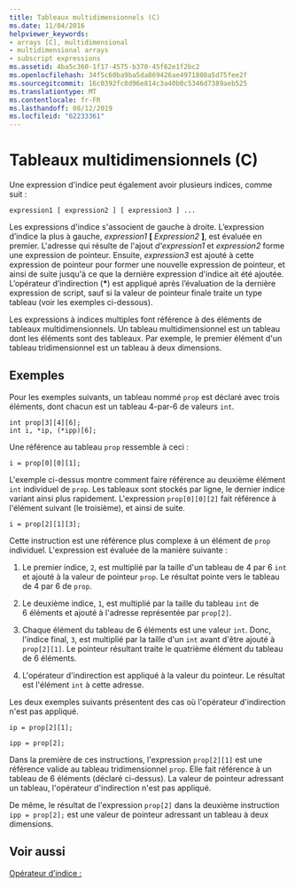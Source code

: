 ```yaml
---
title: Tableaux multidimensionnels (C)
ms.date: 11/04/2016
helpviewer_keywords:
- arrays [C], multidimensional
- multidimensional arrays
- subscript expressions
ms.assetid: 4ba5c360-1f17-4575-b370-45f62e1f2bc2
ms.openlocfilehash: 34f5c60ba9ba5da869426ae4971808a5d75fee2f
ms.sourcegitcommit: 16c0392fc8d96e814c3a40b0c5346d7389aeb525
ms.translationtype: MT
ms.contentlocale: fr-FR
ms.lasthandoff: 08/12/2019
ms.locfileid: "62233361"
---
```

# <a name="multidimensional-arrays-c"></a>Tableaux multidimensionnels (C)

Une expression d'indice peut également avoir plusieurs indices, comme suit :

```
expression1 [ expression2 ] [ expression3 ] ...
```

Les expressions d'indice s'associent de gauche à droite. L’expression d’indice la plus à gauche, *expression1* **[** *Expression2* **]**, est évaluée en premier. L'adresse qui résulte de l'ajout *d'expression1* et *expression2* forme une expression de pointeur. Ensuite, *expression3* est ajouté à cette expression de pointeur pour former une nouvelle expression de pointeur, et ainsi de suite jusqu'à ce que la dernière expression d'indice ait été ajoutée. L’opérateur d’indirection (<strong>\*</strong>) est appliqué après l’évaluation de la dernière expression de script, sauf si la valeur de pointeur finale traite un type tableau (voir les exemples ci-dessous).

Les expressions à indices multiples font référence à des éléments de tableaux multidimensionnels. Un tableau multidimensionnel est un tableau dont les éléments sont des tableaux. Par exemple, le premier élément d'un tableau tridimensionnel est un tableau à deux dimensions.

## <a name="examples"></a>Exemples

Pour les exemples suivants, un tableau nommé `prop` est déclaré avec trois éléments, dont chacun est un tableau 4-par-6 de valeurs `int`.

```
int prop[3][4][6];
int i, *ip, (*ipp)[6];
```

Une référence au tableau `prop` ressemble à ceci :

```
i = prop[0][0][1];
```

L'exemple ci-dessus montre comment faire référence au deuxième élément `int` individuel de `prop`. Les tableaux sont stockés par ligne, le dernier indice variant ainsi plus rapidement. L'expression `prop[0][0][2]` fait référence à l'élément suivant (le troisième), et ainsi de suite.

```
i = prop[2][1][3];
```

Cette instruction est une référence plus complexe à un élément de `prop` individuel. L'expression est évaluée de la manière suivante :

1. Le premier indice, `2`, est multiplié par la taille d'un tableau de 4 par 6 `int` et ajouté à la valeur de pointeur `prop`. Le résultat pointe vers le tableau de 4 par 6 de `prop`.

1. Le deuxième indice, `1`, est multiplié par la taille du tableau `int` de 6 éléments et ajouté à l'adresse représentée par `prop[2]`.

1. Chaque élément du tableau de 6 éléments est une valeur `int`. Donc, l'indice final, `3`, est multiplié par la taille d'un `int` avant d'être ajouté à `prop[2][1]`. Le pointeur résultant traite le quatrième élément du tableau de 6 éléments.

1. L'opérateur d'indirection est appliqué à la valeur du pointeur. Le résultat est l'élément `int` à cette adresse.

Les deux exemples suivants présentent des cas où l'opérateur d'indirection n'est pas appliqué.

```
ip = prop[2][1];

ipp = prop[2];
```

Dans la première de ces instructions, l'expression `prop[2][1]` est une référence valide au tableau tridimensionnel `prop`. Elle fait référence à un tableau de 6 éléments (déclaré ci-dessus). La valeur de pointeur adressant un tableau, l'opérateur d'indirection n'est pas appliqué.

De même, le résultat de l'expression `prop[2]` dans la deuxième instruction `ipp = prop[2];` est une valeur de pointeur adressant un tableau à deux dimensions.

## <a name="see-also"></a>Voir aussi

[Opérateur d’indice :](../cpp/subscript-operator.md)
